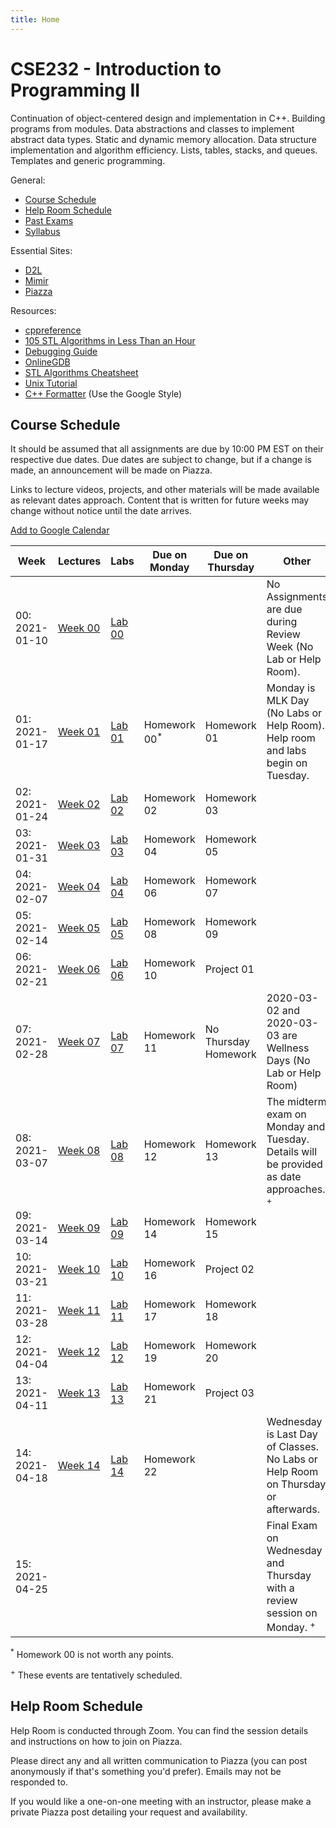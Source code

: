 ```yaml
---
title: Home
---
```


# CSE232 - Introduction to Programming II

Continuation of object-centered design and implementation in C++. Building programs from modules. Data abstractions and classes to implement abstract data types. Static and dynamic memory allocation. Data structure implementation and algorithm efficiency. Lists, tables, stacks, and queues. Templates and generic programming.

General:
- [Course Schedule](#course-schedule)
- [Help Room Schedule](#help-room-schedule)
- [Past Exams](https://cse.msu.edu/~cse232/Exam_Content/)
- [Syllabus](syllabus.html)

Essential Sites:
- [D2L](https://d2l.msu.edu/d2l/loginh/)
- [Mimir](https://class.mimir.io/)
- [Piazza](https://piazza.com/class/kjkc4swnt8e184)

Resources:
- [cppreference](https://en.cppreference.com/w/)
- [105 STL Algorithms in Less Than an Hour](https://www.youtube.com/watch?v=2olsGf6JIkU)
- [Debugging Guide](debugging_guide.html)
- [OnlineGDB](https://www.onlinegdb.com/)
- [STL Algorithms Cheatsheet](https://medium.com/logicalbee/c-stl-algorithms-cheat-sheet-d92f986abe14)
- [Unix Tutorial](https://www.tutorialspoint.com/unix/index.htm)
- [C++ Formatter](http://format.krzaq.cc/) (Use the Google Style)

## Course Schedule

It should be assumed that all assignments are due by 10:00 PM EST on their respective due dates. Due dates are subject to change, but if a change is made, an announcement will be made on Piazza.

Links to lecture videos, projects, and other materials will be made available as relevant dates approach. Content that is written for future weeks may change without notice until the date arrives.

[Add to Google Calendar](https://calendar.google.com/calendar/u/0?cid=anFtcGxzdGcwczFqa2FnZDV1dWZldmxqMmNAZ3JvdXAuY2FsZW5kYXIuZ29vZ2xlLmNvbQ)

<table id="course-calendar">
    <thead>
        <tr>
            <th>Week</th>
            <th>Lectures</th>
            <th>Labs</th>
            <th>Due on Monday</th>
            <th>Due on Thursday</th>
            <th>Other</th>
        </tr>
    </thead>
    <tbody>
        <tr>
            <td>00: 2021-01-10</td>
            <td><a href="https://cse232-msu.github.io/CSE232/lectures/week00.html">Week 00</a></td>
            <td><a href="https://cse232-msu.github.io/CSE232/labs/lab00.html">Lab 00</a></td>
            <td></td>
            <td></td>
            <td>No Assignments are due during Review Week (No Lab or Help Room).</td>
        </tr>
        <tr>
            <td>01: 2021-01-17</td>
            <td><a href="https://cse232-msu.github.io/CSE232/lectures/week01.html">Week 01</a></td>
            <td><a href="https://cse232-msu.github.io/CSE232/labs/lab01.html">Lab 01</a></td>
            <td>Homework 00<sup>*</sup></td>
            <td>Homework 01</td>
            <td>Monday is MLK Day (No Labs or Help Room). Help room and labs begin on Tuesday.</td>
        </tr>
        <tr>
            <td>02: 2021-01-24</td>
            <td><a href="https://cse232-msu.github.io/CSE232/lectures/week02.html">Week 02</a></td>
            <td><a href="https://cse232-msu.github.io/CSE232/labs/lab02.html">Lab 02</a></td>
            <td>Homework 02</td>
            <td>Homework 03</td>
            <td></td>
        </tr>
        <tr>
            <td>03: 2021-01-31</td>
            <td><a href="https://cse232-msu.github.io/CSE232/lectures/week03.html">Week 03</a></td>
            <td><a href="https://cse232-msu.github.io/CSE232/labs/lab03.html">Lab 03</a></td>
            <td>Homework 04</td>
            <td>Homework 05</td>
            <td></td>
        </tr>
        <tr>
            <td>04: 2021-02-07</td>
            <td><a href="https://cse232-msu.github.io/CSE232/lectures/week04.html">Week 04</a></td>
            <td><a href="https://cse232-msu.github.io/CSE232/labs/lab04.html">Lab 04</a></td>
            <td>Homework 06</td>
            <td>Homework 07</td>
            <td></td>
        </tr>
        <tr>
            <td>05: 2021-02-14</td>
            <td><a href="https://cse232-msu.github.io/CSE232/lectures/week05.html">Week 05</a></td>
            <td><a href="https://cse232-msu.github.io/CSE232/labs/lab05.html">Lab 05</a></td>
            <td>Homework 08</td>
            <td>Homework 09</td>
            <td></td>
        </tr>
        <tr>
            <td>06: 2021-02-21</td>
            <td><a href="https://cse232-msu.github.io/CSE232/lectures/week06.html">Week 06</a></td>
            <td><a href="https://cse232-msu.github.io/CSE232/labs/lab06.html">Lab 06</a></td>
            <td>Homework 10</td>
            <td>Project 01</td>
            <td></td>
        </tr>
        <tr>
            <td>07: 2021-02-28</td>
            <td><a href="https://cse232-msu.github.io/CSE232/lectures/week07.html">Week 07</a></td>
            <td><a href="https://cse232-msu.github.io/CSE232/labs/lab07.html">Lab 07</a></td>
            <td>Homework 11</td>
            <td>No Thursday Homework</td>
            <td>2020-03-02 and 2020-03-03 are Wellness Days (No Lab or Help Room)</td>
        </tr>
        <tr>
            <td>08: 2021-03-07</td>
            <td><a href="https://cse232-msu.github.io/CSE232/lectures/week08.html">Week 08</a></td>
            <td><a href="https://cse232-msu.github.io/CSE232/labs/lab08.html">Lab 08</a></td>
            <td>Homework 12</td>
            <td>Homework 13</td>
            <td>The midterm exam on Monday and Tuesday. Details will be provided as date approaches. <sup>+</sup></td>
        </tr>
        <tr>
            <td>09: 2021-03-14</td>
            <td><a href="https://cse232-msu.github.io/CSE232/lectures/week09.html">Week 09</a></td>
            <td><a href="https://cse232-msu.github.io/CSE232/labs/lab09.html">Lab 09</a></td>
            <td>Homework 14</td>
            <td>Homework 15</td>
            <td></td>
        </tr>
        <tr>
            <td>10: 2021-03-21</td>
            <td><a href="https://cse232-msu.github.io/CSE232/lectures/week10.html">Week 10</a></td>
            <td><a href="https://cse232-msu.github.io/CSE232/labs/lab10.html">Lab 10</a></td>
            <td>Homework 16</td>
            <td>Project 02</td>
            <td></td>
        </tr>
        <tr>
            <td>11: 2021-03-28</td>
            <td><a href="https://cse232-msu.github.io/CSE232/lectures/week11.html">Week 11</a></td>
            <td><a href="https://cse232-msu.github.io/CSE232/labs/lab11.html">Lab 11</a></td>
            <td>Homework 17</td>
            <td>Homework 18</td>
            <td></td>      
        </tr>
        <tr>
            <td>12: 2021-04-04</td>
            <td><a href="https://cse232-msu.github.io/CSE232/lectures/week12.html">Week 12</a></td>
            <td><a href="https://cse232-msu.github.io/CSE232/labs/lab12.html">Lab 12</a></td>
            <td>Homework 19</td>
            <td>Homework 20</td>
            <td></td>  
        </tr>
        <tr>
            <td>13: 2021-04-11</td>
            <td><a href="https://cse232-msu.github.io/CSE232/lectures/week13.html">Week 13</a></td>
            <td><a href="https://cse232-msu.github.io/CSE232/labs/lab13.html">Lab 13</a></td>
            <td>Homework 21</td>
            <td>Project 03</td>
            <td></td>
        </tr>
        <tr>
            <td>14: 2021-04-18</td>
            <td><a href="https://cse232-msu.github.io/CSE232/lectures/week14.html">Week 14</a></td>
            <td><a href="https://cse232-msu.github.io/CSE232/labs/lab14.html">Lab 14</a></td>
            <td>Homework 22</td>
            <td></td>
            <td>Wednesday is Last Day of Classes. No Labs or Help Room on Thursday or afterwards.</td>
        </tr>
        <tr>
            <td>15: 2021-04-25</td>
            <td></td>
            <td></td>
            <td></td>
            <td></td>
            <td>Final Exam on Wednesday and Thursday with a review session on Monday. <sup>+</sup></td>
        </tr>
    </tbody>
</table>

<sup>*</sup> Homework 00 is not worth any points.

<sup>+</sup> These events are tentatively scheduled.

## Help Room Schedule

Help Room is conducted through Zoom. You can find the session details and instructions on how to join on Piazza.

Please direct any and all written communication to Piazza (you can post anonymously if that's something you'd prefer). Emails may not be responded to.

If you would like a one-on-one meeting with an instructor, please make a private Piazza post detailing your request and availability.

<!--
| Sunday | Monday | Tuesday | Wednesday | Thursday | Friday | Saturday |
| :---:  | :---:  | :---:   | :---:     | :---:    | :---:  | :---:    |
||09:00-11:00AM|09:00-11:00AM|09:00-11:00AM|09:00-11:00AM|09:00-11:00AM|
||03:00-05:00PM|03:00-05:00PM|03:00-05:00PM|03:00-05:00PM|||
|07:00-09:00PM|07:00-09:00PM|07:00-09:00PM|07:00-09:00PM|07:00-09:00PM|07:00-09:00PM|07:00-09:00PM|
-->
